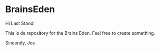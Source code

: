BrainsEden
==========

Hi Last Stand!

This is de repository for the Brains Eden.
Feel free to create something.

Sincerely,
Jos